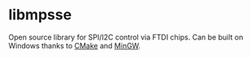 libmpsse
========

Open source library for SPI/I2C control via FTDI chips. Can be built on Windows thanks to [CMake](https://cmake.org/) and [MinGW](http://mingw-w64.org/).
